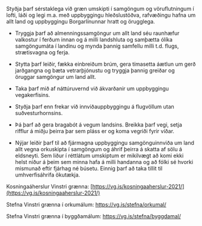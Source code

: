 Styðja þarf sérstaklega við græn umskipti í samgöngum og vöruflutningum í lofti, láði og legi m.a. með uppbyggingu hleðslustöðva, rafvæðingu hafna um allt land og uppbyggingu Borgarlínunnar hratt og örugglega.

-   Tryggja þarf að almenningssamgöngur um allt land séu raunhæfur valkostur í ferðum innan og á milli landshluta og samþætta ólíka samgöngumáta í landinu og mynda þannig samfellu milli t.d. flugs, strætisvagna og ferja.

-   Stytta þarf leiðir, fækka einbreiðum brúm, gera tímasetta áætlun um gerð jarðgangna og bæta vetrarþjónustu og tryggja þannig greiðar og öruggar samgöngur um land allt.

-   Taka þarf mið af náttúruvernd við ákvarðanir um uppbyggingu vegakerfisins.

-   Styðja þarf enn frekar við innviðauppbyggingu á flugvöllum utan suðvesturhornsins.

-   Þá þarf að gera bragabót á vegum landsins. Breikka þarf vegi, setja rifflur á miðju þeirra þar sem pláss er og koma vegriði fyrir víðar.

-   Nýjar leiðir þarf til að fjármagna uppbyggingu samgönguinnviða um land allt vegna orkuskipta í samgöngum og áhrif þeirra á skatta af sölu á eldsneyti. Sem liður í réttlátum umskiptum er mikilvægt að komi ekki helst niður á þeim sem minna hafa á milli handanna og að fólki sé hvorki mismunað eftir fjárhag né búsetu. Einnig þarf að taka tillit til umhverfisáhrifa ökutækja.

Kosningaáherslur Vinstri grænna: [https://vg.is/kosningaaherslur-2021/](https://vg.is/kosningaaherslur-2021/)

Stefna Vinstri grænna í orkumálum: <https://vg.is/stefna/orkumal/>

Stefna Vinstri grænna í byggðamálum: <https://vg.is/stefna/byggdamal/>
